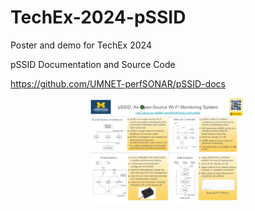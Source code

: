 # TechEx-2024-pSSID
Poster and demo for TechEx 2024

pSSID Documentation and Source Code

https://github.com/UMNET-perfSONAR/pSSID-docs

<p align="center">
<img src="images/TechEx_2024_pSSID_poster.pdf" width="50%"></img>
</p>
